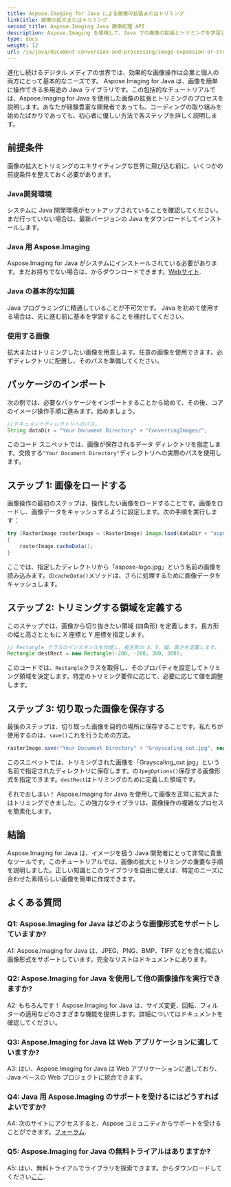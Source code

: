 ```yaml
---
title: Aspose.Imaging for Java による画像の拡張またはトリミング
linktitle: 画像の拡大またはトリミング
second_title: Aspose.Imaging Java 画像処理 API
description: Aspose.Imaging を使用して、Java での画像の拡張とトリミングを学習します。開発者向けのステップバイステップのチュートリアル。画像操作スキルを向上させます。
type: docs
weight: 12
url: /ja/java/document-conversion-and-processing/image-expansion-or-cropping/
---
```

進化し続けるデジタル メディアの世界では、効果的な画像操作は企業と個人の両方にとって基本的なニーズです。 Aspose.Imaging for Java は、画像を簡単に操作できる多用途の Java ライブラリです。この包括的なチュートリアルでは、Aspose.Imaging for Java を使用した画像の拡張とトリミングのプロセスを説明します。あなたが経験豊富な開発者であっても、コーディングの取り組みを始めたばかりであっても、初心者に優しい方法で各ステップを詳しく説明します。

## 前提条件

画像の拡大とトリミングのエキサイティングな世界に飛び込む前に、いくつかの前提条件を整えておく必要があります。

### Java開発環境

システムに Java 開発環境がセットアップされていることを確認してください。まだ行っていない場合は、最新バージョンの Java をダウンロードしてインストールします。

### Java 用 Aspose.Imaging

 Aspose.Imaging for Java がシステムにインストールされている必要があります。まだお持ちでない場合は、からダウンロードできます。[Webサイト](https://releases.aspose.com/imaging/java/).

### Java の基本的な知識

Java プログラミングに精通していることが不可欠です。 Java を初めて使用する場合は、先に進む前に基本を学習することを検討してください。

### 使用する画像

拡大またはトリミングしたい画像を用意します。任意の画像を使用できます。必ずディレクトリに配置し、そのパスを準備してください。

## パッケージのインポート

次の例では、必要なパッケージをインポートすることから始めて、その後、コアのイメージ操作手順に進みます。始めましょう。

```java
//ドキュメントディレクトリへのパス。
String dataDir = "Your Document Directory" + "ConvertingImages/";
```

このコード スニペットでは、画像が保存されるデータ ディレクトリを指定します。交換する`"Your Document Directory"`ディレクトリへの実際のパスを使用します。

## ステップ 1: 画像をロードする

画像操作の最初のステップは、操作したい画像をロードすることです。画像をロードし、画像データをキャッシュするように設定します。次の手順を実行します：

```java
try (RasterImage rasterImage = (RasterImage) Image.load(dataDir + "aspose-logo.jpg"))
{
    rasterImage.cacheData();
}
```

ここでは、指定したディレクトリから「aspose-logo.jpg」という名前の画像を読み込みます。の`cacheData()`メソッドは、さらに処理するために画像データをキャッシュします。

## ステップ 2: トリミングする領域を定義する

このステップでは、画像から切り抜きたい領域 (四角形) を定義します。長方形の幅と高さとともに X 座標と Y 座標を指定します。

```java
// Rectangle クラスのインスタンスを作成し、長方形の X、Y、幅、高さを定義します。
Rectangle destRect = new Rectangle(-200, -200, 300, 300);
```

このコードでは、`Rectangle`クラスを取得し、そのプロパティを設定してトリミング領域を決定します。特定のトリミング要件に応じて、必要に応じて値を調整します。

## ステップ 3: 切り取った画像を保存する

最後のステップは、切り取った画像を目的の場所に保存することです。私たちが使用するのは、`save()`これを行うための方法。 

```java
rasterImage.save("Your Document Directory" + "Grayscaling_out.jpg", new JpegOptions(), destRect);
```

このスニペットでは、トリミングされた画像を「Grayscaling_out.jpg」という名前で指定されたディレクトリに保存します。の`JpegOptions()`保存する画像形式を指定できます。`destRect`はトリミングのために定義した領域です。

それでおしまい！ Aspose.Imaging for Java を使用して画像を正常に拡大またはトリミングできました。この強力なライブラリは、画像操作の複雑なプロセスを簡素化します。

## 結論

Aspose.Imaging for Java は、イメージを扱う Java 開発者にとって非常に貴重なツールです。このチュートリアルでは、画像の拡大とトリミングの重要な手順を説明しました。正しい知識とこのライブラリを自由に使えば、特定のニーズに合わせた素晴らしい画像を簡単に作成できます。

## よくある質問

### Q1: Aspose.Imaging for Java はどのような画像形式をサポートしていますか?
   
A1: Aspose.Imaging for Java は、JPEG、PNG、BMP、TIFF などを含む幅広い画像形式をサポートしています。完全なリストはドキュメントにあります。

### Q2: Aspose.Imaging for Java を使用して他の画像操作を実行できますか?

A2: もちろんです！ Aspose.Imaging for Java は、サイズ変更、回転、フィルターの適用などのさまざまな機能を提供します。詳細についてはドキュメントを確認してください。

### Q3: Aspose.Imaging for Java は Web アプリケーションに適していますか?

A3: はい、Aspose.Imaging for Java は Web アプリケーションに適しており、Java ベースの Web プロジェクトに統合できます。

### Q4: Java 用 Aspose.Imaging のサポートを受けるにはどうすればよいですか?

 A4: 次のサイトにアクセスすると、Aspose コミュニティからサポートを受けることができます。[フォーラム](https://forum.aspose.com/).

### Q5: Aspose.Imaging for Java の無料トライアルはありますか?

 A5: はい、無料トライアルでライブラリを探索できます。からダウンロードしてください[ここ](https://releases.aspose.com/).